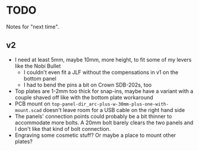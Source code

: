 # TODO

Notes for "next time".

## v2

* I need at least 5mm, maybe 10mm, more height, to fit some of my levers like the Nobi Bullet
    * I couldn't even fit a JLF without the compensations in v1 on the bottom panel
    * I had to bend the pins a bit on Crown SDB-202s, too
* Top plates are 1-2mm too thick for snap-ins, maybe have a variant with a couple shaved off like with the bottom plate
  workaround
* PCB mount on `top-panel-dir_arc-plus-w-30mm-plus-one-with-mount.scad` doesn't leave room for a USB cable on the right
  hand side
* The panels' connection points could probably be a bit thinner to accommodate more bolts. A 20mm bolt barely clears the
  two panels and I don't like that kind of bolt connection.
* Engraving some cosmetic stuff? Or maybe a place to mount other plates?
